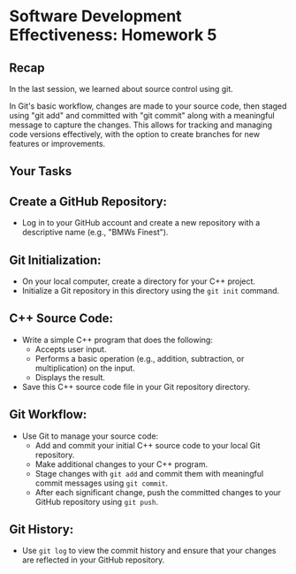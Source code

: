 # Software Development Effectiveness: Homework 5

## Recap

In the last session, we learned about source control using git. 

In Git's basic workflow, changes are made to your source code, then staged using "git add" and committed with "git commit" along with a meaningful message to capture the changes. This allows for tracking and managing code versions effectively, with the option to create branches for new features or improvements.

## Your Tasks

## Create a GitHub Repository:

- Log in to your GitHub account and create a new repository with a descriptive name (e.g., "BMWs Finest").

## Git Initialization:

- On your local computer, create a directory for your C++ project.
- Initialize a Git repository in this directory using the `git init` command.

## C++ Source Code:

- Write a simple C++ program that does the following:
  - Accepts user input.
  - Performs a basic operation (e.g., addition, subtraction, or multiplication) on the input.
  - Displays the result.
- Save this C++ source code file in your Git repository directory.

## Git Workflow:

- Use Git to manage your source code:
  - Add and commit your initial C++ source code to your local Git repository.
  - Make additional changes to your C++ program.
  - Stage changes with `git add` and commit them with meaningful commit messages using `git commit`.
  - After each significant change, push the committed changes to your GitHub repository using `git push`.

## Git History:

- Use `git log` to view the commit history and ensure that your changes are reflected in your GitHub repository.
